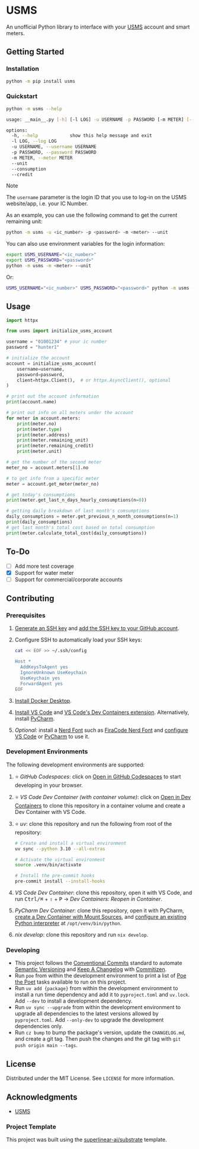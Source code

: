 # USMS

An unofficial Python library to interface with your [USMS](https://www.usms.com.bn/smartmeter/about.html) account and smart meters.

## Getting Started

### Installation

```sh
python -m pip install usms
```

### Quickstart

```sh
python -m usms --help
```

```sh
usage: __main__.py [-h] [-l LOG] -u USERNAME -p PASSWORD [-m METER] [--unit] [--consumption] [--credit]

options:
  -h, --help            show this help message and exit
  -l LOG, --log LOG
  -u USERNAME, --username USERNAME
  -p PASSWORD, --password PASSWORD
  -m METER, --meter METER
  --unit
  --consumption
  --credit
```

> [!NOTE]
> The `username` parameter is the login ID that you use to log-in on the USMS website/app, i.e. your IC Number.

As an example, you can use the following command to get the current remaining unit:

```sh
python -m usms -u <ic_number> -p <password> -m <meter> --unit
```

You can also use environment variables for the login information:

```sh
export USMS_USERNAME="<ic_number>"
export USMS_PASSWORD="<password>"
python -m usms -m <meter> --unit
```

Or:

```sh
USMS_USERNAME="<ic_number>" USMS_PASSWORD="<password>" python -m usms -m <meter> --unit
```

## Usage

```py
import httpx

from usms import initialize_usms_account

username = "01001234" # your ic number
password = "hunter1"

# initialize the account
account = initialize_usms_account(
    username=username,
    password=password,
    client=httpx.Client(),  # or httpx.AsyncClient(), optional
)

# print out the account information
print(account.name)

# print out info on all meters under the account
for meter in account.meters:
    print(meter.no)
    print(meter.type)
    print(meter.address)
    print(meter.remaining_unit)
    print(meter.remaining_credit)
    print(meter.unit)

# get the number of the second meter
meter_no = account.meters[1].no

# to get info from a specific meter
meter = account.get_meter(meter_no)

# get today's consumptions
print(meter.get_last_n_days_hourly_consumptions(n=0))

# getting daily breakdown of last month's comsumptions
daily_consumptions = meter.get_previous_n_month_consumptions(n=1)
print(daily_consumptions)
# get last month's total cost based on total consumption
print(meter.calculate_total_cost(daily_consumptions))
```

## To-Do

* [ ] Add more test coverage
* [x] Support for water meter
* [ ] Support for commercial/corporate accounts

## Contributing

### Prerequisites

1. [Generate an SSH key](https://docs.github.com/en/authentication/connecting-to-github-with-ssh/generating-a-new-ssh-key-and-adding-it-to-the-ssh-agent#generating-a-new-ssh-key) and [add the SSH key to your GitHub account](https://docs.github.com/en/authentication/connecting-to-github-with-ssh/adding-a-new-ssh-key-to-your-github-account).
1. Configure SSH to automatically load your SSH keys:

    ```sh
    cat << EOF >> ~/.ssh/config
    
    Host *
      AddKeysToAgent yes
      IgnoreUnknown UseKeychain
      UseKeychain yes
      ForwardAgent yes
    EOF
    ```

1. [Install Docker Desktop](https://www.docker.com/get-started).
1. [Install VS Code](https://code.visualstudio.com/) and [VS Code's Dev Containers extension](https://marketplace.visualstudio.com/items?itemName=ms-vscode-remote.remote-containers). Alternatively, install [PyCharm](https://www.jetbrains.com/pycharm/download/).
1. _Optional:_ install a [Nerd Font](https://www.nerdfonts.com/font-downloads) such as [FiraCode Nerd Font](https://github.com/ryanoasis/nerd-fonts/tree/master/patched-fonts/FiraCode) and [configure VS Code](https://github.com/tonsky/FiraCode/wiki/VS-Code-Instructions) or [PyCharm](https://github.com/tonsky/FiraCode/wiki/Intellij-products-instructions) to use it.

### Development Environments

The following development environments are supported:

1. ⭐️ _GitHub Codespaces_: click on [Open in GitHub Codespaces](https://github.com/codespaces/new/user/user) to start developing in your browser.
1. ⭐️ _VS Code Dev Container (with container volume)_: click on [Open in Dev Containers](https://vscode.dev/redirect?url=vscode://ms-vscode-remote.remote-containers/cloneInVolume?url=https://github.com/user/user) to clone this repository in a container volume and create a Dev Container with VS Code.
1. ⭐️ _uv_: clone this repository and run the following from root of the repository:

    ```sh
    # Create and install a virtual environment
    uv sync --python 3.10 --all-extras

    # Activate the virtual environment
    source .venv/bin/activate

    # Install the pre-commit hooks
    pre-commit install --install-hooks
    ```

1. _VS Code Dev Container_: clone this repository, open it with VS Code, and run <kbd>Ctrl/⌘</kbd> + <kbd>⇧</kbd> + <kbd>P</kbd> → _Dev Containers: Reopen in Container_.
1. _PyCharm Dev Container_: clone this repository, open it with PyCharm, [create a Dev Container with Mount Sources](https://www.jetbrains.com/help/pycharm/start-dev-container-inside-ide.html), and [configure an existing Python interpreter](https://www.jetbrains.com/help/pycharm/configuring-python-interpreter.html#widget) at `/opt/venv/bin/python`.
2. _nix develop_: clone this repository and run `nix develop`.

### Developing

* This project follows the [Conventional Commits](https://www.conventionalcommits.org/) standard to automate [Semantic Versioning](https://semver.org/) and [Keep A Changelog](https://keepachangelog.com/) with [Commitizen](https://github.com/commitizen-tools/commitizen).
* Run `poe` from within the development environment to print a list of [Poe the Poet](https://github.com/nat-n/poethepoet) tasks available to run on this project.
* Run `uv add {package}` from within the development environment to install a run time dependency and add it to `pyproject.toml` and `uv.lock`. Add `--dev` to install a development dependency.
* Run `uv sync --upgrade` from within the development environment to upgrade all dependencies to the latest versions allowed by `pyproject.toml`. Add `--only-dev` to upgrade the development dependencies only.
* Run `cz bump` to bump the package's version, update the `CHANGELOG.md`, and create a git tag. Then push the changes and the git tag with `git push origin main --tags`.

## License

Distributed under the MIT License. See `LICENSE` for more information.

## Acknowledgments

* [USMS](https://www.usms.com.bn/smartmeter/about.html)

### Project Template

This project was built using the [superlinear-ai/substrate](https://github.com/superlinear-ai/substrate) template.

